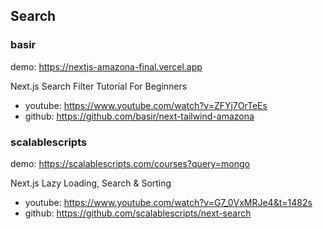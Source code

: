 ## Search

### basir
demo: https://nextjs-amazona-final.vercel.app

Next.js Search Filter Tutorial For Beginners
- youtube: https://www.youtube.com/watch?v=ZFYj7OrTeEs
- github: https://github.com/basir/next-tailwind-amazona

### scalablescripts
demo: https://scalablescripts.com/courses?query=mongo

Next.js Lazy Loading, Search & Sorting
- youtube: https://www.youtube.com/watch?v=G7_0VxMRJe4&t=1482s
- github: https://github.com/scalablescripts/next-search